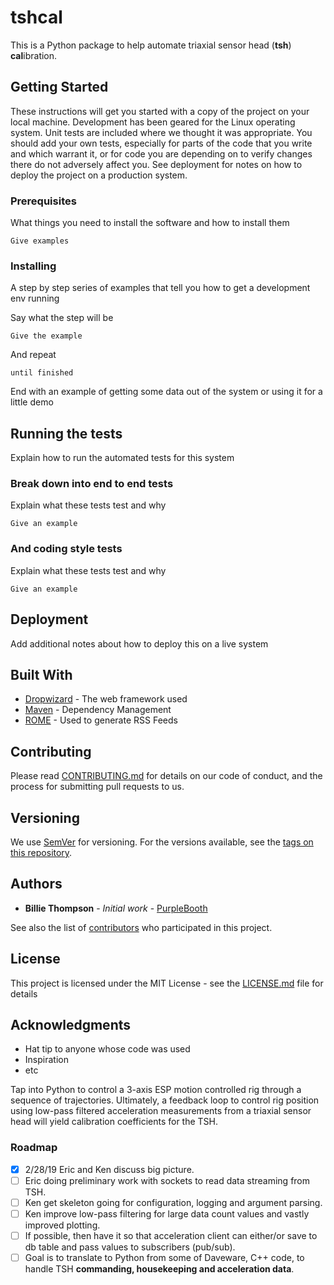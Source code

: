 # tshcal

This is a Python package to help automate triaxial sensor head (**tsh**) **cal**ibration. 

## Getting Started

These instructions will get you started with a copy of the project on your local machine.  Development has been geared for the Linux operating system.  Unit tests are included where we thought it was appropriate.  You should add your own tests, especially for parts of the code that you write and which warrant it, or for code you are depending on to verify changes there do not adversely affect you.   See deployment for notes on how to deploy the project on a production system.

### Prerequisites

What things you need to install the software and how to install them

```
Give examples
```

### Installing

A step by step series of examples that tell you how to get a development env running

Say what the step will be

```
Give the example
```

And repeat

```
until finished
```

End with an example of getting some data out of the system or using it for a little demo

## Running the tests

Explain how to run the automated tests for this system

### Break down into end to end tests

Explain what these tests test and why

```
Give an example
```

### And coding style tests

Explain what these tests test and why

```
Give an example
```

## Deployment

Add additional notes about how to deploy this on a live system

## Built With

* [Dropwizard](http://www.dropwizard.io/1.0.2/docs/) - The web framework used
* [Maven](https://maven.apache.org/) - Dependency Management
* [ROME](https://rometools.github.io/rome/) - Used to generate RSS Feeds

## Contributing

Please read [CONTRIBUTING.md](https://gist.github.com/PurpleBooth/b24679402957c63ec426) for details on our code of conduct, and the process for submitting pull requests to us.

## Versioning

We use [SemVer](http://semver.org/) for versioning. For the versions available, see the [tags on this repository](https://github.com/your/project/tags). 

## Authors

* **Billie Thompson** - *Initial work* - [PurpleBooth](https://github.com/PurpleBooth)

See also the list of [contributors](https://github.com/your/project/contributors) who participated in this project.

## License

This project is licensed under the MIT License - see the [LICENSE.md](LICENSE.md) file for details

## Acknowledgments

* Hat tip to anyone whose code was used
* Inspiration
* etc

Tap into Python to control a 3-axis ESP motion controlled rig through a sequence of trajectories.  Ultimately, a feedback loop to control rig position using low-pass filtered acceleration measurements from a triaxial sensor head will yield calibration coefficients for the TSH.

### Roadmap

- [x] 2/28/19 Eric and Ken discuss big picture.
- [ ] Eric doing preliminary work with sockets to read data streaming from TSH.
- [ ] Ken get skeleton going for configuration, logging and argument parsing.
- [ ] Ken improve low-pass filtering for large data count values and vastly improved plotting.
- [ ] If possible, then have it so that acceleration client can either/or save to db table and pass values to subscribers (pub/sub).
- [ ] Goal is to translate to Python from some of Daveware, C++ code, to handle TSH **commanding, housekeeping and acceleration data**.
